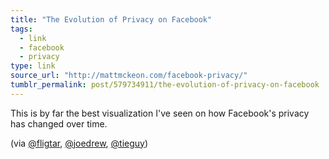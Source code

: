 ```yaml
---
title: "The Evolution of Privacy on Facebook"
tags:
  - link
  - facebook
  - privacy
type: link
source_url: "http://mattmckeon.com/facebook-privacy/"
tumblr_permalink: post/579734911/the-evolution-of-privacy-on-facebook
---
```


This is by far the best visualization I've seen on how Facebook's privacy has changed over time.

(via [@fligtar](http://twitter.com/fligtar/status/13573156229), [@joedrew](http://twitter.com/joedrew/status/13571134468), [@tieguy](http://twitter.com/tieguy/status/13570338427))
